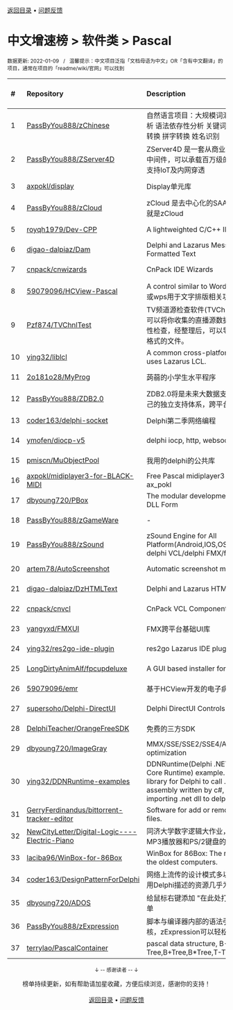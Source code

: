 <a href="https://gitee.com/GrowingGit/GitHub-Chinese-Top-Charts#github中文排行榜">返回目录</a> • <a href="/content/docs/feedback.md">问题反馈</a>

# 中文增速榜 > 软件类 > Pascal
<sub>数据更新: 2022-01-09&nbsp;&nbsp;&nbsp;/&nbsp;&nbsp;&nbsp;温馨提示：中文项目泛指「文档母语为中文」OR「含有中文翻译」的项目，通常在项目的「readme/wiki/官网」可以找到</sub>

|#|Repository|Description|Stars|Average daily growth|Updated|
|:-|:-|:-|:-|:-|:-|
|1|[PassByYou888/zChinese](https://gitee.com/PassByYou888/zChinese)|自然语言项目：大规模词汇数据库 分词器 词性分析 语法依存性分析 关键词分析 简繁转 简港转 拼词转换 拼字转换 姓名识别|35|0|2021-09-21|
|2|[PassByYou888/ZServer4D](https://gitee.com/PassByYou888/ZServer4D)|ZServer4D 是一套从商业项目剥离而出的云服务器中间件，可以承载百万级的分布式负载服务，并且支持IoT及内网穿透|226|0|2021-11-06|
|3|[axpokl/display](https://gitee.com/axpokl/display)|Display单元库|5|0|2021-12-18|
|4|[PassByYou888/zCloud](https://gitee.com/PassByYou888/zCloud)|zCloud 是去中心化的SAAS后台框架，SAAS后台就是zCloud|10|0|2021-11-06|
|5|[royqh1979/Dev-CPP](https://gitee.com/royqh1979/Dev-CPP)|A lightweighted C/C++ IDE|300|0|2021-10-03|
|6|[digao-dalpiaz/Dam](https://gitee.com/digao-dalpiaz/Dam)|Delphi and Lazarus Message Dialogs with Formatted Text|72|0|2021-09-19|
|7|[cnpack/cnwizards](https://gitee.com/cnpack/cnwizards)|CnPack IDE Wizards|425|0|2022-01-07|
|8|[59079096/HCView-Pascal](https://gitee.com/59079096/HCView-Pascal)|A control similar to Word or WPS(一个类似word或wps用于文字排版相关功能的控件)|65|0|2022-01-03|
|9|[Pzf874/TVChnlTest](https://gitee.com/Pzf874/TVChnlTest)|TV频道源检查软件(TVChnlTest.exe)这个小工具, 可以将你收集的直播源数据导入，并对其进行有效性检查，经整理后，可以导出为TXT格式或M3U8格式的文件。|3|0|2021-08-09|
|10|[ying32/liblcl](https://gitee.com/ying32/liblcl)|A common cross-platform GUI library, the core uses Lazarus LCL.|60|0|2021-10-31|
|11|[2o181o28/MyProg](https://gitee.com/2o181o28/MyProg)|蒟蒻的小学生水平程序|5|0|2021-10-17|
|12|[PassByYou888/ZDB2.0](https://gitee.com/PassByYou888/ZDB2.0)|ZDB2.0将是未来大数据支持的内核，ZDB2.0有自己的独立支持体系，跨平台特性，不依赖操作系统|16|0|2021-10-21|
|13|[coder163/delphi-socket](https://gitee.com/coder163/delphi-socket)|Delphi第二季网络编程|4|0|2021-10-26|
|14|[ymofen/diocp-v5](https://gitee.com/ymofen/diocp-v5)|delphi iocp, http, websocket, ntrip|204|0|2021-11-16|
|15|[pmiscn/MuObjectPool](https://gitee.com/pmiscn/MuObjectPool)|我用的delphi的公共库|5|0|2021-11-22|
|16|[axpokl/midiplayer3-for-BLACK-MIDI](https://gitee.com/axpokl/midiplayer3-for-BLACK-MIDI)|Free Pascal midiplayer3 for Black MIDI by ax_pokl|10|0|2021-12-31|
|17|[dbyoung720/PBox](https://gitee.com/dbyoung720/PBox)|The modular development platform based on DLL Form|35|0|2022-01-08|
|18|[PassByYou888/zGameWare](https://gitee.com/PassByYou888/zGameWare)|-|19|0|2021-09-22|
|19|[PassByYou888/zSound](https://gitee.com/PassByYou888/zSound)|zSound Engine for All Platform(Android,IOS,OSX,Windows),supported delphi VCL/delphi FMX/fpc|26|0|2021-09-21|
|20|[artem78/AutoScreenshot](https://gitee.com/artem78/AutoScreenshot)|Automatic screenshot maker for Windows|30|0|2021-12-14|
|21|[digao-dalpiaz/DzHTMLText](https://gitee.com/digao-dalpiaz/DzHTMLText)|Delphi and Lazarus HTML Label component|88|0|2022-01-02|
|22|[cnpack/cnvcl](https://gitee.com/cnpack/cnvcl)|CnPack VCL Components|234|0|2022-01-07|
|23|[yangyxd/FMXUI](https://gitee.com/yangyxd/FMXUI)|FMX跨平台基础UI库|192|0|2021-12-06|
|24|[ying32/res2go-ide-plugin](https://gitee.com/ying32/res2go-ide-plugin)|res2go Lazarus IDE plug-in|13|0|2021-11-13|
|25|[LongDirtyAnimAlf/fpcupdeluxe](https://gitee.com/LongDirtyAnimAlf/fpcupdeluxe)|A GUI based installer for FPC and Lazarus|262|0|2022-01-07|
|26|[59079096/emr](https://gitee.com/59079096/emr)|基于HCView开发的电子病历程序|37|0|2021-09-12|
|27|[supersoho/Delphi-DirectUI](https://gitee.com/supersoho/Delphi-DirectUI)|Delphi DirectUI Controls|49|0|2021-08-23|
|28|[DelphiTeacher/OrangeFreeSDK](https://gitee.com/DelphiTeacher/OrangeFreeSDK)|免费的三方SDK|30|0|2021-12-14|
|29|[dbyoung720/ImageGray](https://gitee.com/dbyoung720/ImageGray)|MMX/SSE/SSE2/SSE4/AVX/AVX2/AVX512 optimization|12|0|2022-01-07|
|30|[ying32/DDNRuntime-examples](https://gitee.com/ying32/DDNRuntime-examples)|DDNRuntime(Delphi .NET Framework/.NET Core Runtime) example. DDNRuntime is a library for Delphi to call .net dll. Support the assembly written by c#, vb.net. Support importing .net dll to delphi, can  ...|12|0|2021-12-10|
|31|[GerryFerdinandus/bittorrent-tracker-editor](https://gitee.com/GerryFerdinandus/bittorrent-tracker-editor)|Software for add or remove tracker from torrent files.|395|0|2021-12-03|
|32|[NewCityLetter/Digital-Logic----Electric-Piano](https://gitee.com/NewCityLetter/Digital-Logic----Electric-Piano)|同济大学数字逻辑大作业，基于OLED显示屏、MP3播放器和PS/2键盘的电子琴|3|0|2022-01-07|
|33|[laciba96/WinBox-for-86Box](https://gitee.com/laciba96/WinBox-for-86Box)|WinBox for 86Box: The newest way to manage the oldest computers.|60|0|2022-01-05|
|34|[coder163/DesignPatternForDelphi](https://gitee.com/coder163/DesignPatternForDelphi)|网络上流传的设计模式多以Java、C++语言描述，用Delphi描述的资源几乎为零，特此整理|3|0|2021-11-21|
|35|[dbyoung720/ADOS](https://gitee.com/dbyoung720/ADOS)|给鼠标右键添加 "在此处打开命令窗口(管理员)" 菜单|2|0|2021-10-28|
|36|[PassByYou888/zExpression](https://gitee.com/PassByYou888/zExpression)|脚本与编译器内部的语法引擎内核，也是一种op内核，zExpression可以轻松实现自己的脚本引擎|38|0|2021-09-21|
|37|[terrylao/PascalContainer](https://gitee.com/terrylao/PascalContainer)|pascal data structure, B-Tree,B+Tree,B*Tree,T-Tree,HashMap|20|0|2021-07-30|

<div align="center">
    <p><sub>↓ -- 感谢读者 -- ↓</sub></p>
    榜单持续更新，如有帮助请加星收藏，方便后续浏览，感谢你的支持！
</div>

<br/>

<div align="center"><a href="https://gitee.com/GrowingGit/GitHub-Chinese-Top-Charts#github中文排行榜">返回目录</a> • <a href="/content/docs/feedback.md">问题反馈</a></div>
